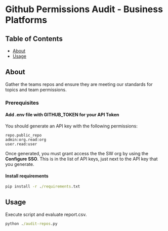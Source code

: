 # Github Permissions Audit - Business Platforms

## Table of Contents

- [About](#about)
- [Usage](#usage)

## About <a name = "about"></a>

Gather the teams repos and ensure they are meeting our standards for topics and team permissions.

### Prerequisites

#### Add .env file with GITHUB_TOKEN for your API Token

You should generate an API key with the following permissions:

```
repo.public_repo
admin:org.read:org
user.read:user
```

Once generated, you must grant access the the SW org by using the **Configure SSO**.  This is in the list of API keys, just next to the API key that you generate.

#### Install requirements

```cmd
pip install -r ./requirements.txt
```
## Usage <a name = "usage"></a>

Execute script and evaluate report.csv.

```cmd
python ./audit-repos.py
```
